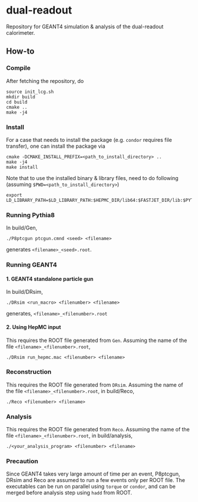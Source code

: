 # dual-readout
Repository for GEANT4 simulation &amp; analysis of the dual-readout calorimeter.

## How-to
### Compile
After fetching the repository, do

    source init_lcg.sh
    mkdir build
    cd build
    cmake ..
    make -j4

### Install
For a case that needs to install the package (e.g. `condor` requires file transfer), one can install the package via

    cmake -DCMAKE_INSTALL_PREFIX=<path_to_install_directory> ..
    make -j4
    make install

Note that to use the installed binary & library files, need to do following (assuming `$PWD=<path_to_install_directory>`)

    export LD_LIBRARY_PATH=$LD_LIBRARY_PATH:$HEPMC_DIR/lib64:$FASTJET_DIR/lib:$PYTHIA_DIR/lib:$PWD/lib

### Running Pythia8
In build/Gen,

    ./P8ptcgun ptcgun.cmnd <seed> <filename>

generates `<filename>_<seed>.root`.

### Running GEANT4
#### 1. GEANT4 standalone particle gun
In build/DRsim,

    ./DRsim <run_macro> <filenumber> <filename>

generates, `<filename>_<filenumber>.root`

#### 2. Using HepMC input
This requires the ROOT file generated from `Gen`. Assuming the name of the file `<filename>_<filenumber>.root`,

    ./DRsim run_hepmc.mac <filenumber> <filename>

### Reconstruction
This requires the ROOT file generated from `DRsim`. Assuming the name of the file `<filename>_<filenumber>.root`, in build/Reco,

    ./Reco <filenumber> <filename>

### Analysis
This requires the ROOT file generated from `Reco`. Assuming the name of the file `<filename>_<filenumber>.root`, in build/analysis,

    ./<your_analysis_program> <filenumber> <filename>

### Precaution
Since GEANT4 takes very large amount of time per an event, P8ptcgun, DRsim and Reco are assumed to run a few events only per ROOT file. The executables can be run on parallel using `torque` or `condor`, and can be merged before analysis step using `hadd` from ROOT.
